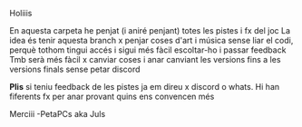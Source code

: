 Holiiis

En aquesta carpeta he penjat (i aniré penjant) totes les pistes i fx del joc
La idea és tenir aquesta branch x penjar coses d'art i música sense liar el codi, perquè tothom tingui accés i sigui més fàcil escoltar-ho i passar feedback
Tmb serà més fàcil x canviar coses i anar canviant les versions fins a les versions finals sense petar discord

**Plis** si teniu feedback de les pistes ja em direu x discord o whats. Hi han fiferents fx per anar provant quins ens convencen més

Merciii
-PetaPCs aka Juls

